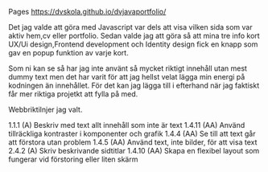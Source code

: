 Pages https://dvskola.github.io/dvjavaportfolio/

Det jag valde att göra med Javascript var dels att visa vilken sida som var aktiv hem,cv eller portfolio.
Sedan valde jag att göra så att mina tre info kort UX/Ui design,Frontend development och Identity design fick en knapp som gav en popup funktion av varje kort. 

Som ni kan se så har jag inte använt så mycket riktigt innehåll utan mest dummy text men det har varit för att jag hellst velat lägga min energi på kodningen än innehållet. För det kan jag lägga till i efterhand när jag faktiskt får mer riktiga projetkt att fylla på med.   

Webbriktilnjer jag valt.

1.1.1 (A)	Beskriv med text allt innehåll som inte är text
1.4.11 (AA)	Använd tillräckliga kontraster i komponenter och grafik
1.4.4 (AA)	Se till att text går att förstora utan problem
1.4.5 (AA)	Använd text, inte bilder, för att visa text
2.4.2 (A)	Skriv beskrivande sidtitlar
1.4.10 (AA)	Skapa en flexibel layout som fungerar vid förstoring eller liten skärm
